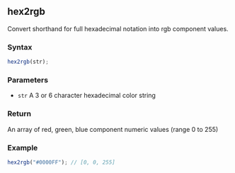 ## hex2rgb

Convert shorthand for full hexadecimal notation into rgb component values.

### Syntax

```js
hex2rgb(str);
```

### Parameters

- `str`
  A 3 or 6 character hexadecimal color string

### Return

An array of red, green, blue component numeric values (range 0 to 255)

### Example

```js
hex2rgb("#0000FF"); // [0, 0, 255]
```
